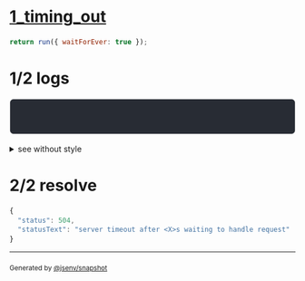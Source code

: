# [1_timing_out](../../request_handling_timeout.test.mjs#L32)

```js
return run({ waitForEver: true });
```

# 1/2 logs

![img](log_group.svg)

<details>
  <summary>see without style</summary>

```console
server started at http://127.0.0.1
GET http://127.0.0.1/
  504 server timeout after <X>s waiting to handle request
```

</details>


# 2/2 resolve

```js
{
  "status": 504,
  "statusText": "server timeout after <X>s waiting to handle request"
}
```

---

<sub>
  Generated by <a href="https://github.com/jsenv/core/tree/main/packages/tooling/snapshot">@jsenv/snapshot</a>
</sub>
